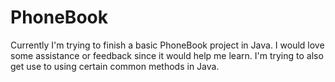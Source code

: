 # PhoneBook 
Currently I'm trying to finish a basic PhoneBook project in Java. I would love some assistance or feedback since it would help me learn.
I'm trying to also get use to using certain common methods in Java. 
